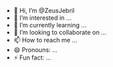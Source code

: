 - 👋 Hi, I’m @ZeusJebril
- 👀 I’m interested in ...
- 🌱 I’m currently learning ...
- 💞️ I’m looking to collaborate on ...
- 📫 How to reach me ...
- 😄 Pronouns: ...
- ⚡ Fun fact: ...

<!---
ZeusJebril/ZeusJebril is a ✨ special ✨ repository because its `README.md` (this file) appears on your GitHub profile.
You can click the Preview link to take a look at your changes.
--->
